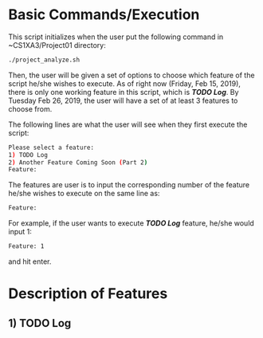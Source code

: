 # Basic Commands/Execution
This script initializes when the user put the following command in ~CS1XA3/Project01 directory:
```bash
./project_analyze.sh
```

Then, the user will be given a set of options to choose which feature of the script he/she wishes to execute.
As of right now (Friday, Feb 15, 2019), there is only one working feature in this script, which is _**TODO Log**_.
By Tuesday Feb 26, 2019, the user will have a set of at least 3 features to choose from.

The following lines are what the user will see when they first execute the script:
```bash
Please select a feature:
1) TODO Log
2) Another Feature Coming Soon (Part 2)
Feature:
```

The features are  user is to input the corresponding number of the feature he/she wishes to execute on the same line as:
```bash
Feature:
```

For example, if the user wants to execute _**TODO Log**_ feature, he/she would input 1:
```bash
Feature: 1
```
and hit enter. 

# Description of Features
## 1) TODO Log















